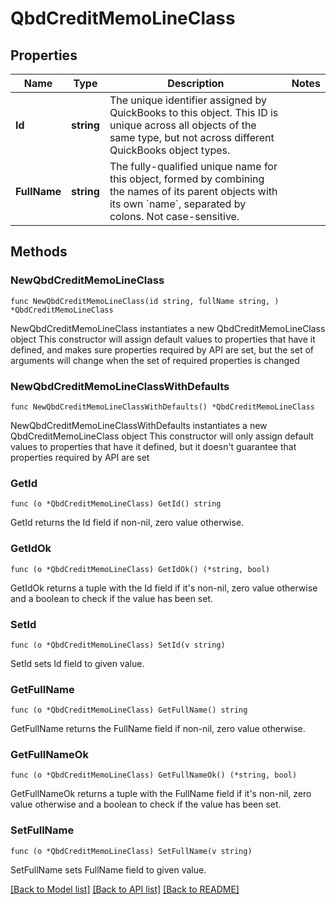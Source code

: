 # QbdCreditMemoLineClass

## Properties

Name | Type | Description | Notes
------------ | ------------- | ------------- | -------------
**Id** | **string** | The unique identifier assigned by QuickBooks to this object. This ID is unique across all objects of the same type, but not across different QuickBooks object types. | 
**FullName** | **string** | The fully-qualified unique name for this object, formed by combining the names of its parent objects with its own &#x60;name&#x60;, separated by colons. Not case-sensitive. | 

## Methods

### NewQbdCreditMemoLineClass

`func NewQbdCreditMemoLineClass(id string, fullName string, ) *QbdCreditMemoLineClass`

NewQbdCreditMemoLineClass instantiates a new QbdCreditMemoLineClass object
This constructor will assign default values to properties that have it defined,
and makes sure properties required by API are set, but the set of arguments
will change when the set of required properties is changed

### NewQbdCreditMemoLineClassWithDefaults

`func NewQbdCreditMemoLineClassWithDefaults() *QbdCreditMemoLineClass`

NewQbdCreditMemoLineClassWithDefaults instantiates a new QbdCreditMemoLineClass object
This constructor will only assign default values to properties that have it defined,
but it doesn't guarantee that properties required by API are set

### GetId

`func (o *QbdCreditMemoLineClass) GetId() string`

GetId returns the Id field if non-nil, zero value otherwise.

### GetIdOk

`func (o *QbdCreditMemoLineClass) GetIdOk() (*string, bool)`

GetIdOk returns a tuple with the Id field if it's non-nil, zero value otherwise
and a boolean to check if the value has been set.

### SetId

`func (o *QbdCreditMemoLineClass) SetId(v string)`

SetId sets Id field to given value.


### GetFullName

`func (o *QbdCreditMemoLineClass) GetFullName() string`

GetFullName returns the FullName field if non-nil, zero value otherwise.

### GetFullNameOk

`func (o *QbdCreditMemoLineClass) GetFullNameOk() (*string, bool)`

GetFullNameOk returns a tuple with the FullName field if it's non-nil, zero value otherwise
and a boolean to check if the value has been set.

### SetFullName

`func (o *QbdCreditMemoLineClass) SetFullName(v string)`

SetFullName sets FullName field to given value.



[[Back to Model list]](../README.md#documentation-for-models) [[Back to API list]](../README.md#documentation-for-api-endpoints) [[Back to README]](../README.md)


